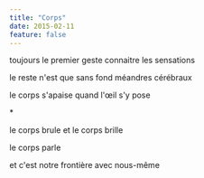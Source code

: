 ```yaml
---
title: "Corps"
date: 2015-02-11
feature: false
---
```


toujours le premier geste
connaitre les sensations

le reste n'est que sans fond
méandres cérébraux

le corps s'apaise
quand l'œil s'y pose

\*

le corps brule
et le corps brille

le corps parle

et c'est notre frontière avec nous-même
